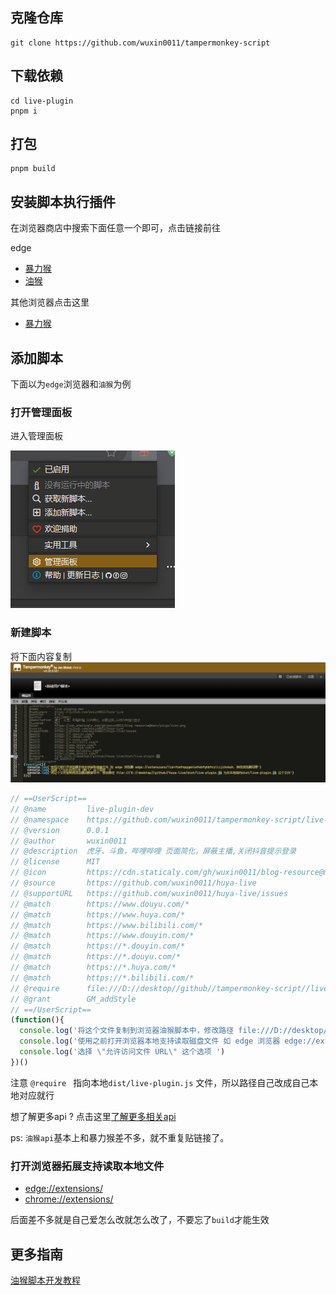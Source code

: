 


## 克隆仓库

```shell
git clone https://github.com/wuxin0011/tampermonkey-script
```

## 下载依赖


```shell
cd live-plugin
pnpm i
```


## 打包


```shell
pnpm build
```



## 安装脚本执行插件

在浏览器商店中搜索下面任意一个即可，点击链接前往

edge
- [暴力猴](https://microsoftedge.microsoft.com/addons/detail/%E6%9A%B4%E5%8A%9B%E7%8C%B4/eeagobfjdenkkddmbclomhiblgggliao?hl=zh-CN)
- [油猴](https://microsoftedge.microsoft.com/addons/detail/tampermonkey-beta/fcmfnpggmnlmfebfghbfnillijihnkoh?hl=zh-CN)



其他浏览器点击这里
- [暴力猴](https://violentmonkey.github.io/)




## 添加脚本

下面以为`edge`浏览器和`油猴`为例

### 打开管理面板

进入管理面板

![新建脚本](/live-plugin/create-js-file.png)



### 新建脚本

将下面内容复制
![复制](/live-plugin/copy-js-file.png)



```javascript
// ==UserScript==
// @name         live-plugin-dev
// @namespace    https://github.com/wuxin0011/tampermonkey-script/live-plugin
// @version      0.0.1
// @author       wuxin0011
// @description  虎牙、斗鱼，哔哩哔哩 页面简化，屏蔽主播,关闭抖音提示登录
// @license      MIT
// @icon         https://cdn.staticaly.com/gh/wuxin0011/blog-resource@main/picgo/icon.png
// @source       https://github.com/wuxin0011/huya-live
// @supportURL   https://github.com/wuxin0011/huya-live/issues
// @match        https://www.douyu.com/*
// @match        https://www.huya.com/*
// @match        https://www.bilibili.com/*
// @match        https://www.douyin.com/*
// @match        https://*.douyin.com/*
// @match        https://*.douyu.com/*
// @match        https://*.huya.com/*
// @match        https://*.bilibili.com/*
// @require      file:///D://desktop//github//tampermonkey-script//live-plugins//dist//live-plugin.js
// @grant        GM_addStyle
// ==/UserScript==
(function(){
  console.log('将这个文件复制到浏览器油猴脚本中，修改路径 file:///D://desktop//github//tampermonkey-script//live-plugins//dist//live-plugin.js 为你本地指向dist/live-plugin.js 这个文件')
  console.log('使用之前打开浏览器本地支持读取磁盘文件 如 edge 浏览器 edge://extensions/?id=fcmfnpggmnlmfebfghbfnillijihnkoh，其他浏览器同理')
  console.log('选择 \"允许访问文件 URL\" 这个选项 ')
})()

```

注意 `@require ` 指向本地`dist/live-plugin.js` 文件，所以路径自己改成自己本地对应就行

想了解更多api ? 点击这里[了解更多相关api](https://violentmonkey.github.io/api/gm/)

ps: `油猴api`基本上和暴力猴差不多，就不重复贴链接了。



### 打开浏览器拓展支持读取本地文件

- [edge://extensions/](edge://extensions/)
- [chrome://extensions/](chrome://extensions/)





后面差不多就是自己爱怎么改就怎么改了，不要忘了`build`才能生效    







## 更多指南

[油猴脚本开发教程](https://learn.scriptcat.org/%E6%B2%B9%E7%8C%B4%E6%95%99%E7%A8%8B/)
